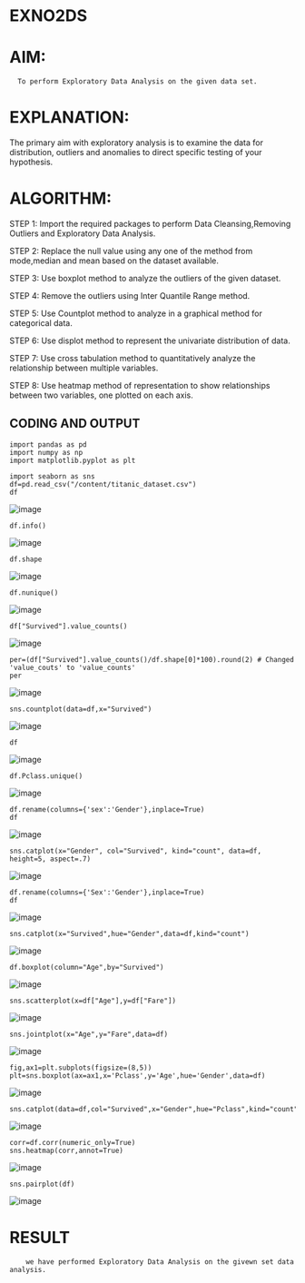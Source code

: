 # EXNO2DS
# AIM:
      To perform Exploratory Data Analysis on the given data set.
      
# EXPLANATION:
  The primary aim with exploratory analysis is to examine the data for distribution, outliers and anomalies to direct specific testing of your hypothesis.
  
# ALGORITHM:
STEP 1: Import the required packages to perform Data Cleansing,Removing Outliers and Exploratory Data Analysis.

STEP 2: Replace the null value using any one of the method from mode,median and mean based on the dataset available.

STEP 3: Use boxplot method to analyze the outliers of the given dataset.

STEP 4: Remove the outliers using Inter Quantile Range method.

STEP 5: Use Countplot method to analyze in a graphical method for categorical data.

STEP 6: Use displot method to represent the univariate distribution of data.

STEP 7: Use cross tabulation method to quantitatively analyze the relationship between multiple variables.

STEP 8: Use heatmap method of representation to show relationships between two variables, one plotted on each axis.

## CODING AND OUTPUT
```
import pandas as pd
import numpy as np
import matplotlib.pyplot as plt
```
```
import seaborn as sns
df=pd.read_csv("/content/titanic_dataset.csv")
df
```
![image](https://github.com/user-attachments/assets/55e9e69d-10bf-405f-932f-437f6a634db0)
```
df.info()
```
![image](https://github.com/user-attachments/assets/f4ade02b-e41d-45d8-9e82-2bb21ea4b692)
```
df.shape
```
![image](https://github.com/user-attachments/assets/1fd80662-7475-4908-8edf-492ac3bc466a)
```
df.nunique()
```
![image](https://github.com/user-attachments/assets/a8ea4954-c52a-44fe-8feb-3611a37120ab)
```
df["Survived"].value_counts()
```
![image](https://github.com/user-attachments/assets/701f297a-ce64-4f0f-9731-bb49af27eba4)
```
per=(df["Survived"].value_counts()/df.shape[0]*100).round(2) # Changed 'value_couts' to 'value_counts'
per
```
![image](https://github.com/user-attachments/assets/7468c294-29c8-4301-8d49-50c1e8a153fb)
```
sns.countplot(data=df,x="Survived")
```
![image](https://github.com/user-attachments/assets/85e4005f-9b14-4726-be6d-44077b0042f6)
```
df
```
![image](https://github.com/user-attachments/assets/3190e0d5-4f63-4ad8-ac96-f2f91fefaa90)
```
df.Pclass.unique()
```
![image](https://github.com/user-attachments/assets/ed4ae65e-22cc-4fd7-a21a-07097e096ccb)
```
df.rename(columns={'sex':'Gender'},inplace=True)
df
```
![image](https://github.com/user-attachments/assets/41f38892-06e6-4137-8c69-47d6dd0b0557)
```
sns.catplot(x="Gender", col="Survived", kind="count", data=df, height=5, aspect=.7)
```

![image](https://github.com/user-attachments/assets/1494aeab-e3ed-409c-bd0f-d185ca47e988)
```
df.rename(columns={'Sex':'Gender'},inplace=True)
df
```
![image](https://github.com/user-attachments/assets/053824e8-68c9-48f9-949a-0c5b61ba24a5)
```
sns.catplot(x="Survived",hue="Gender",data=df,kind="count")
```

![image](https://github.com/user-attachments/assets/8df43ecd-0ed3-40a9-bf19-1ba63a1f2c83)
```
df.boxplot(column="Age",by="Survived")
```

![image](https://github.com/user-attachments/assets/4e871adb-c5f5-4f16-8135-0ef3a49b1167)
```
sns.scatterplot(x=df["Age"],y=df["Fare"])
```

![image](https://github.com/user-attachments/assets/bebee9a3-f7fd-4cff-9291-b072e972a4d5)
```
sns.jointplot(x="Age",y="Fare",data=df)
```

![image](https://github.com/user-attachments/assets/dd3e1939-58a5-42c3-8e07-c35e11ceaaaf)
```
fig,ax1=plt.subplots(figsize=(8,5))
plt=sns.boxplot(ax=ax1,x='Pclass',y='Age',hue='Gender',data=df)
```

![image](https://github.com/user-attachments/assets/7532afd6-b019-4804-894d-355489188a9a)
```
sns.catplot(data=df,col="Survived",x="Gender",hue="Pclass",kind="count")
```

![image](https://github.com/user-attachments/assets/a06b3a29-d055-4b68-b7fb-4fcc9e8fc3ec)
```
corr=df.corr(numeric_only=True)
sns.heatmap(corr,annot=True)
```
![image](https://github.com/user-attachments/assets/9f89618b-ff6d-4d1e-81bc-f8c1f7b422f6)
```
sns.pairplot(df)
```

![image](https://github.com/user-attachments/assets/32560a99-dd58-4be4-bc56-cec6a96c63cd)

# RESULT
        we have performed Exploratory Data Analysis on the givewn set data analysis.
